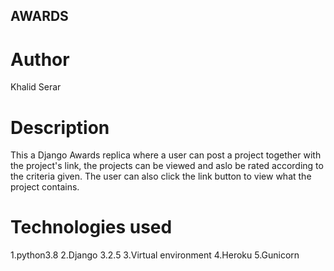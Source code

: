 ## AWARDS

# Author
Khalid Serar

# Description
This a Django Awards replica where a user can post a project together with the project's link, the projects can be viewed and aslo be rated according to the criteria given. The user can also click the link button to view what the project contains.

# Technologies used
1.python3.8
2.Django 3.2.5
3.Virtual environment
4.Heroku
5.Gunicorn